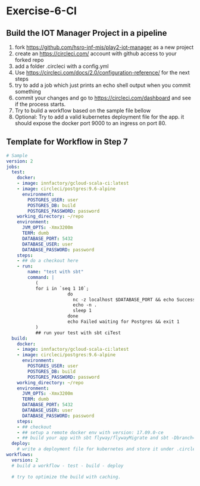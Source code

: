 # Exercise-6-CI

## Build the IOT Manager Project in a pipeline

1. fork https://github.com/hsro-inf-mis/play2-iot-manager as a new project
2. create an https://circleci.com/ account with github access to your forked repo
3. add a folder .circleci with a config.yml
4. Use https://circleci.com/docs/2.0/configuration-reference/ for the next steps
5. try to add a job which just prints an echo shell output when you commit something
6. commit your changes and go to https://circleci.com/dashboard and see if the process starts.
7. Try to build a workflow based on the sample file bellow
8. Optional: Try to add a valid kubernetes deployment file for the app. it should expose the docker port 9000 to an ingress on port 80. 



## Template for Workflow in Step 7

```yaml
# Sample
version: 2
jobs:
  test:
    docker:
    - image: innfactory/gcloud-scala-ci:latest
    - image: circleci/postgres:9.6-alpine
      environment:
        POSTGRES_USER: user
        POSTGRES_DB: build
        POSTGRES_PASSWORD: password
    working_directory: ~/repo
    environment:
      JVM_OPTS: -Xmx3200m
      TERM: dumb
      DATABASE_PORT: 5432
      DATABASE_USER: user
      DATABASE_PASSWORD: password
    steps:
    - ## do a checkout here
    - run:
        name: "test with sbt"
        command: |
           (
           for i in `seq 1 10`;
                       do
                         nc -z localhost $DATABASE_PORT && echo Success && exit 0
                         echo -n .
                         sleep 1
                       done
                       echo Failed waiting for Postgres && exit 1
           )
           ## run your test with sbt ciTest
  build:
    docker:
    - image: innfactory/gcloud-scala-ci:latest
    - image: circleci/postgres:9.6-alpine
      environment:
        POSTGRES_USER: user
        POSTGRES_DB: build
        POSTGRES_PASSWORD: password
    working_directory: ~/repo
    environment:
      JVM_OPTS: -Xmx3200m
      TERM: dumb
      DATABASE_PORT: 5432
      DATABASE_USER: user
      DATABASE_PASSWORD: password
    steps:
    - ## checkout
    - ## setup a remote docker env with version: 17.09.0-ce
    - ## build your app with sbt flyway/flywayMigrate and sbt -Dbranch=$CIRCLE_BRANCH -Dversion=$CIRCLE_SHA1 docker:publish
  deploy:
  	# write a deployment file for kubernetes and store it under .circle. Just echo it here, because you have no kubernetes available here. 
workflows:
  version: 2
  # build a workflow - test - build - deploy 
  
  # try to optimize the build with caching.
```



